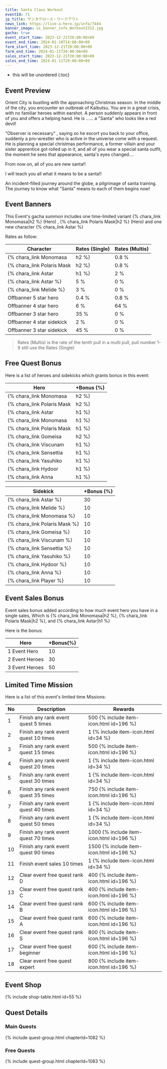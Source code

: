 ```yaml
---
title: Santa Claus Workout
eventId: 71
jp_title: サンタクロース・ワークアウト
news_link: https://live-a-hero.jp/info/7444
banner_image: ui_banner_info_Workout2312.jpg
gacha: true
event_start_time: 2023-12-21T20:00:00+09
event_end_time: 2024-01-18T14:00:00+09
farm_start_time: 2023-12-21T20:00:00+09
farm_end_time: 2024-01-11T20:00:00+09
sales_start_time: 2023-12-21T20:00:00+09
sales_end_time: 2024-01-11T20:00:00+09
---
```


* this will be unordered
{:toc}

## Event Preview

Orient City is bustling with the approaching Christmas season.
In the middle of the city, you encounter an outbreak of Kaibutsu.
You are in a great crisis, with no familiar heroes within earshot.
A person suddenly appears in front of you and offers a helping hand.
He is ...... a "Santa" who looks like a red devil!

"Observer is necessary" , saying so he escort you back to your office,
suddenly a pro-wrestler who is active in the universe come with a request.
He is planning a special christmas performance, 
a former villain and your sister apprentice got rolled up in it, and all of you wear a special santa outfit,
the moment he sees that appearance, santa's eyes changed….

From now on, all of you are new santa!!

I will teach you all what it means to be a santa!!

An incident-filled journey around the globe, a pilgrimage of santa training.
The journey to know what "Santa" means to each of them begins now!

## Event Banners

This Event's gacha summon includes one time-limited variant {% chara_link Monomasa|h2 %} (Hero) , 
{% chara_link Polaris Mask|h2 %} (Hero) and one new character {% chara_link Astar %}

Rates as follow:

| Character                                                | Rates (Single) | Rates (Multis) |
|----------------------------------------------------------|----------------|----------------|
| {% chara_link Monomasa|h2 %}                               | 0.8 %            | 1.6 %            |
| {% chara_link Polaris Mask|h2 %}                              | 0.8 %            | 1.6 %            |
| {% chara_link Astar|h1 %}                             | 2 %              | 32 %             |
| {% chara_link Astar %}                                 | 5 %              | 0 %             |
| {% chara_link Melide %}                                   | 3 %             | 0 %             |
| Offbanner 5 star hero                                    | 0.4 %            | 0.8 %            |
| Offbanner 4 star hero                                    | 6 %              | 64 %             |
| Offbanner 3 star hero                                    | 35 %             | 0 %              |
| Offbanner 4 star sidekick                                | 2 %              | 0 %              |
| Offbanner 3 star sidekick                                | 45 %             | 0 %              |

>Rates (Multis) is the rate of the tenth pull in a multi pull, pull number 1-9 still use the Rates (Single)

## Free Quest Bonus

Here is a list of heroes and sidekicks which grants bonus in this event:

| Hero | +Bonus (%)|
|------------|--------------|
| {% chara_link Monomasa|h2 %} | 40 |
| {% chara_link Polaris Mask|h2 %}  | 40 |
| {% chara_link Astar|h1 %}  | 30 |
| {% chara_link Monomasa|h1 %} | 20 |
| {% chara_link Polaris Mask|h1 %} | 20 |
| {% chara_link Gomeisa|h2 %} | 20 | 
| {% chara_link Viscunam|h1 %}  | 20 |
| {% chara_link Sensettia|h1 %} | 10 | 
| {% chara_link Yasuhiko|h1 %} | 10 | 
| {% chara_link Hydoor|h1 %} | 10 | 
| {% chara_link Anna|h1 %} | 10 | 

| Sidekick | +Bonus (%) |
|-------------|---------------|
| {% chara_link Astar %} | 30 | 
| {% chara_link Melide %}  | 10 | 
| {% chara_link Monomasa %}  | 10 | 
| {% chara_link Polaris Mask %}  | 10 | 
| {% chara_link Gomeisa %}  | 10 | 
| {% chara_link Viscunam %}  | 10 | 
| {% chara_link Sensettia %}  | 10 | 
| {% chara_link Yasuhiko %}  | 10 | 
| {% chara_link Hydoor %}  | 10 | 
| {% chara_link Anna %}  | 10 | 
| {% chara_link Player %} | 10 | 

## Event Sales Bonus

Event sales bonus added according to how much event hero you have in a single sales, Which is
{% chara_link Monomasa|h2 %}, {% chara_link Polaris Mask|h2 %}, and {% chara_link Astar|h1 %}

Here is the bonus:

| Hero   | +Bonus(%) |
|--------|-----------|
| 1 Event Hero   |     10    |
| 2 Event Heroes |     30    |
| 3 Event Heroes |     50    |

## Limited Time Mission

Here is a list of this event's limited time Missions:

| No  | Description      | Rewards      |
|----|-----------------------------------------------------------|----------------|
| 1  | Finish any rank event quest 5 times | 500 {% include item-icon.html id=196 %}    |
| 2  | Finish any rank event quest 10 times | 1 {% include item-icon.html id=34 %}    |
| 3  | Finish any rank event quest 15 times | 500 {% include item-icon.html id=196 %} |
| 4  | Finish any rank event quest 20 times | 1 {% include item-icon.html id=34 %}    |
| 5  | Finish any rank event quest 30 times | 1 {% include item-icon.html id=34 %}    |
| 6  | Finish any rank event quest 35 times | 750 {% include item-icon.html id=196 %}    |
| 7  | Finish any rank event quest 40 times | 1 {% include item-icon.html id=34 %}    |
| 8  | Finish any rank event quest 50 times | 1 {% include item-icon.html id=34 %}    |
| 9  | Finish any rank event quest 70 times | 1000 {% include item-icon.html id=196 %}    |
| 10  | Finish any rank event quest 90 times | 1500 {% include item-icon.html id=196 %}    |
| 11  | Finish event sales 10 times | 1 {% include item-icon.html id=34 %}    |
| 12 | Clear event free quest rank D  | 400 {% include item-icon.html id=196 %}    |
| 13 | Clear event free quest rank C  | 400 {% include item-icon.html id=196 %}    |
| 14 | Clear event free quest rank B  | 600 {% include item-icon.html id=196 %}    |
| 15 | Clear event free quest rank A  | 600 {% include item-icon.html id=196 %}    |
| 16 | Clear event free quest rank S  | 800 {% include item-icon.html id=196 %}    |
| 17 | Clear event free quest beginner  | 600 {% include item-icon.html id=196 %}    |
| 18 | Clear event free quest expert  | 800 {% include item-icon.html id=196 %}    |

## Event Shop

{% include shop-table.html id=55 %}

## Quest Details

### Main Quests

{% include quest-group.html chapterId=1082 %}

### Free Quests

{% include quest-group.html chapterId=1083 %}
